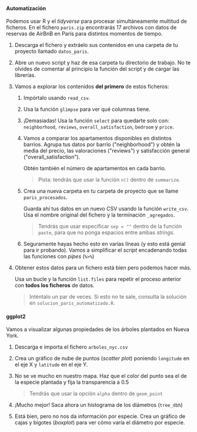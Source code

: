#### Automatización

Podemos usar R y el _tidyverse_ para procesar simultáneamente multitud de ficheros. En el fichero `paris.zip` encontrarás 17 archivos con datos de reservas de AirBnB en París para distintos momentos de tiempo.

1. Descarga el fichero y extráelo sus contenidos en una carpeta de tu proyecto llamado `datos_paris`.

2. Abre un nuevo script y haz de esa carpeta tu directorio de trabajo. No te olvides de comentar al principio la función del script y de cargar las librerías.

3. Vamos a explorar los contenidos **del primero** de estos ficheros:

   1. Impórtalo usando `read_csv`.

   2. Usa la función `glimpse` para ver qué columnas tiene.

   3. ¡Demasiadas! Usa la función `select` para quedarte solo con: `neighborhood`, `reviews`, `overall_satisfaction`, `bedroom` y `price`.

   4. Vamos a comparar los apartamentos disponibles en distintos barrios. Agrupa tus datos por barrio ("neighborhood") y obtén la media del precio, las valoraciones ("reviews") y satisfacción general ("overall_satisfaction"). 

      Obtén también el número de apartamentos en cada barrio.

      > Pista: tendrás que usar la función `n()` dentro de `summarize`.

   5. Crea una nueva carpeta en tu carpeta de proyecto que se llame `paris_procesados`.

      Guarda ahí tus datos en un nuevo CSV usando la función `write_csv`. Usa el nombre original del fichero y la terminación `_agregados`.

      > Tendrás que usar especificar `sep = ""` dentro de la función `paste`, para que no ponga espacios entre ambas _strings_.

   6. Seguramente hayas hecho esto en varias líneas (y esto está genial para ir probando). Vamos a simplificar el _script_ encadenando todas las funciones con _pipes_ (`%>%`)

4. Obtener estos datos para un fichero está bien pero podemos hacer más. 

   Usa un bucle y la función `list.files` para repetir el proceso anterior con **todos los ficheros** de datos.

   > Inténtalo un par de veces. Si esto no te sale, consulta la solución en `solucion_paris_automatizado.R`.

#### ggplot2

Vamos a visualizar algunas propiedades de los árboles plantados en Nueva York.

1. Descarga e importa el fichero `arboles_nyc.csv`

2. Crea un gráfico de nube de puntos (_scatter plot_) poniendo `longitude` en el eje X y `latitude` en el eje Y.

3. No se ve mucho en nuestro mapa. Haz que el color del punto sea el de la especie plantada y fija la transparencia a 0.5

   > Tendrás que usar la opción `alpha` dentro de `geom_point` 

4. ¡Mucho mejor! Saca ahora un histograma de los diámetros (`tree_dbh`)

5. Está bien, pero no nos da información por especie. Crea un gráfico de cajas y bigotes (_boxplot_) para ver cómo varía el diámetro por especie.